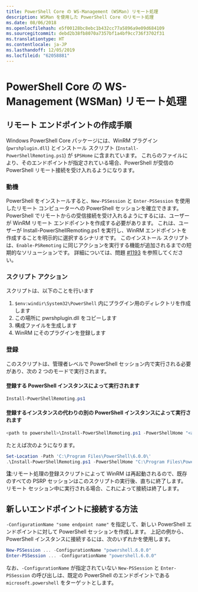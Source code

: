 ```yaml
---
title: PowerShell Core の WS-Management (WSMan) リモート処理
description: WSMan を使用した PowerShell Core のリモート処理
ms.date: 08/06/2018
ms.openlocfilehash: e5f00128bc8ebc1b432cc77a5896a9e09d684109
ms.sourcegitcommit: debd2b38fb8070a7357bf1a4bf9cc736f3702f31
ms.translationtype: HT
ms.contentlocale: ja-JP
ms.lasthandoff: 12/05/2019
ms.locfileid: "62058881"
---
```

# <a name="ws-management-wsman-remoting-in-powershell-core"></a>PowerShell Core の WS-Management (WSMan) リモート処理

## <a name="instructions-to-create-a-remoting-endpoint"></a>リモート エンドポイントの作成手順

Windows PowerShell Core パッケージには、WinRM プラグイン (`pwrshplugin.dll`) とインストール スクリプト (`Install-PowerShellRemoting.ps1`) が `$PSHome` に含まれています。
これらのファイルにより、そのエンドポイントが指定されている場合、PowerShell が受信の PowerShell リモート接続を受け入れるようになります。

### <a name="motivation"></a>動機

PowerShell をインストールすると、`New-PSSession` と `Enter-PSSession` を使用したリモート コンピューターへの PowerShell セッションを確立できます。
PowerShell でリモートからの受信接続を受け入れるようにするには、ユーザーが WinRM リモート エンドポイントを作成する必要があります。
これは、ユーザーが Install-PowerShellRemoting.ps1 を実行し、WinRM エンドポイントを作成することを明示的に選択するシナリオです。
このインストール スクリプトは、`Enable-PSRemoting` に同じアクションを実行する機能が追加されるまでの短期的なソリューションです。
詳細については、問題 [#1193](https://github.com/PowerShell/PowerShell/issues/1193) を参照してください。

### <a name="script-actions"></a>スクリプト アクション

スクリプトは、以下のことを行います

1. `$env:windir\System32\PowerShell` 内にプラグイン用のディレクトリを作成します
1. この場所に pwrshplugin.dll をコピーします
1. 構成ファイルを生成します
1. WinRM にそのプラグインを登録します

### <a name="registration"></a>登録

このスクリプトは、管理者レベルで PowerShell セッション内で実行される必要があり、次の 2 つのモードで実行されます。

#### <a name="executed-by-the-instance-of-powershell-that-it-will-register"></a>登録する PowerShell インスタンスによって実行されます

```powershell
Install-PowerShellRemoting.ps1
```

#### <a name="executed-by-another-instance-of-powershell-on-behalf-of-the-instance-that-it-will-register"></a>登録するインスタンスの代わりの別の PowerShell インスタンスによって実行されます

```powershell
<path to powershell>\Install-PowerShellRemoting.ps1 -PowerShellHome "<absolute path to the instance's $PSHOME>"
```

たとえば次のようになります。

```powershell
Set-Location -Path 'C:\Program Files\PowerShell\6.0.0\'
.\Install-PowerShellRemoting.ps1 -PowerShellHome "C:\Program Files\PowerShell\6.0.0\"
```

**注**:リモート処理の登録スクリプトによって WinRM は再起動されるので、既存のすべての PSRP セッションはこのスクリプトの実行後、直ちに終了します。 リモート セッション中に実行される場合、これによって接続は終了します。

## <a name="how-to-connect-to-the-new-endpoint"></a>新しいエンドポイントに接続する方法

`-ConfigurationName "some endpoint name"` を指定して、新しい PowerShell エンドポイントに対して PowerShell セッションを作成します。 上記の例から、PowerShell インスタンスに接続するには、次のいずれかを使用します。

```powershell
New-PSSession ... -ConfigurationName "powershell.6.0.0"
Enter-PSSession ... -ConfigurationName "powershell.6.0.0"
```

なお、`-ConfigurationName` が指定されていない `New-PSSession` と `Enter-PSSession` の呼び出しは、既定の PowerShell のエンドポイントである `microsoft.powershell` をターゲットとします。